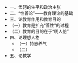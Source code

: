 - 一、孟轲的生平和政治主张
- 二、“性善论”——教育理论的基础
- 三、论教育作用和教育目的
- （一）教育是扩充“善性”的过程
- （二）教育的目的在于“明人伦”
- 四、论理想人格
	- （一）持志养气
	- （二）
- 五、论教学